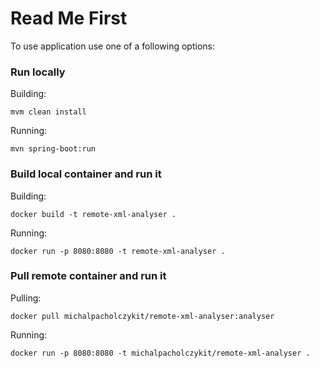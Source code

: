 # Read Me First
To use application use one of a following options:

### Run locally

Building:
```
mvm clean install
```
Running:
```
mvn spring-boot:run
```

### Build local container and run it
Building:
```
docker build -t remote-xml-analyser .
```
Running:
```
docker run -p 8080:8080 -t remote-xml-analyser .
```
### Pull remote container and run it
Pulling:
```
docker pull michalpacholczykit/remote-xml-analyser:analyser
```
Running:
```
docker run -p 8080:8080 -t michalpacholczykit/remote-xml-analyser .
```